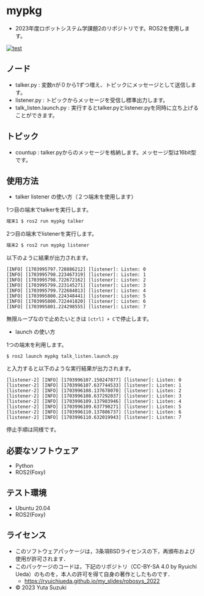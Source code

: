 # mypkg

* 2023年度ロボットシステム学課題2のリポジトリです。ROS2を使用します。

[![test](https://github.com/yutasuzuki310/mypkg/actions/workflows/test.yml/badge.svg)](https://github.com/yutasuzuki310/mypkg/actions/workflows/test.yml)


## ノード

* talker.py : 変数nが０から1ずつ増え、トピックにメッセージとして送信します。
* listener.py : トピックからメッセージを受信し標準出力します。
* talk_listen.launch.py : 実行するとtalker.pyとlistener.pyを同時に立ち上げることができます。


## トピック

* countup :  talker.pyからのメッセージを格納します。メッセージ型は16bit型です。


## 使用方法

* talker listener の使い方（２つ端末を使用します）


1つ目の端末でtalkerを実行します。
```bash
端末1 $ ros2 run mypkg talker
```
2つ目の端末でlistenerを実行します。

```bash
端末2 $ ros2 run mypkg listener
```
以下のように結果が出力されます。
```
[INFO] [1703995797.728886212] [listener]: Listen: 0
[INFO] [1703995798.223467319] [listener]: Listen: 1
[INFO] [1703995798.722672162] [listener]: Listen: 2
[INFO] [1703995799.223145271] [listener]: Listen: 3
[INFO] [1703995799.722684813] [listener]: Listen: 4
[INFO] [1703995800.224348441] [listener]: Listen: 5
[INFO] [1703995800.722441820] [listener]: Listen: 6
[INFO] [1703995801.224298555] [listener]: Listen: 7
```

無限ループなので止めたいときは `[ctrl] + C`で停止します。



* launch の使い方


1つの端末を利用します。

```
$ ros2 launch mypkg talk_listen.launch.py
```

と入力すると以下のような実行結果が出力されます。

```
[listener-2] [INFO] [1703996107.150247877] [listener]: Listen: 0
[listener-2] [INFO] [1703996107.637744533] [listener]: Listen: 1
[listener-2] [INFO] [1703996108.137678070] [listener]: Listen: 2
[listener-2] [INFO] [1703996108.637292037] [listener]: Listen: 3
[listener-2] [INFO] [1703996109.137983946] [listener]: Listen: 4
[listener-2] [INFO] [1703996109.637790271] [listener]: Listen: 5
[listener-2] [INFO] [1703996110.137806737] [listener]: Listen: 6
[listener-2] [INFO] [1703996110.632019943] [listener]: Listen: 7
```

停止手順は同様です。


## 必要なソフトウェア

* Python
* ROS2(Foxy)

## テスト環境

* Ubuntu 20.04
* ROS2(Foxy)


## ライセンス

* このソフトウェアパッケージは，3条項BSDライセンスの下，再頒布および使用が許可されます．
* このパッケージのコードは，下記のリポジトリ（CC-BY-SA 4.0 by Ryuichi Ueda）のものを，本人の許可を得て自身の著作としたものです．
  - https://ryuichiueda.github.io/my_slides/robosys_2022
* © 2023 Yuta Suzuki
